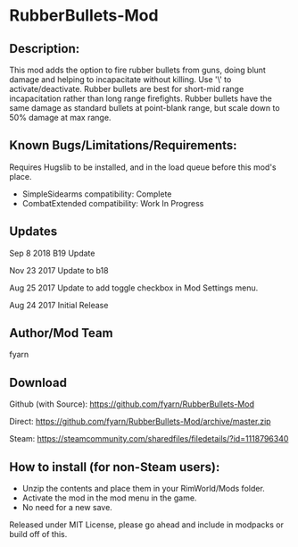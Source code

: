 # RubberBullets-Mod
## Description:
This mod adds the option to fire rubber bullets from guns, doing blunt damage and helping to incapacitate without killing. Use '\\' to activate/deactivate. Rubber bullets are best for short-mid range incapacitation rather than long range firefights. Rubber bullets have the same damage as standard bullets at point-blank range, but scale down to 50% damage at max range.

## Known Bugs/Limitations/Requirements:
Requires Hugslib to be installed, and in the load queue before this mod's place.


- SimpleSidearms compatibility: Complete
- CombatExtended compatibility: Work In Progress

## Updates
Sep 8 2018
B19 Update

Nov 23 2017
Update to b18

Aug 25 2017
Update to add toggle checkbox in Mod Settings menu.

Aug 24 2017
Initial Release

## Author/Mod Team
fyarn

## Download
Github (with Source): https://github.com/fyarn/RubberBullets-Mod

Direct: https://github.com/fyarn/RubberBullets-Mod/archive/master.zip

Steam: https://steamcommunity.com/sharedfiles/filedetails/?id=1118796340

## How to install (for non-Steam users):
- Unzip the contents and place them in your RimWorld/Mods folder.
- Activate the mod in the mod menu in the game.
- No need for a new save.

Released under MIT License, please go ahead and include in modpacks or build off of this.
